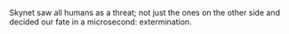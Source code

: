 Skynet saw all humans as a threat; not just the ones on the other side and decided our fate in a microsecond: extermination.
